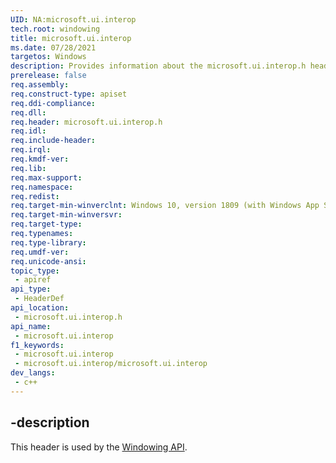 ```yaml
---
UID: NA:microsoft.ui.interop
tech.root: windowing
title: microsoft.ui.interop
ms.date: 07/28/2021 
targetos: Windows
description: Provides information about the microsoft.ui.interop.h header for the Windowing API.
prerelease: false
req.assembly: 
req.construct-type: apiset
req.ddi-compliance: 
req.dll: 
req.header: microsoft.ui.interop.h
req.idl: 
req.include-header: 
req.irql: 
req.kmdf-ver: 
req.lib: 
req.max-support: 
req.namespace: 
req.redist: 
req.target-min-winverclnt: Windows 10, version 1809 (with Windows App SDK 1.0 Preview 1 or later)
req.target-min-winversvr: 
req.target-type: 
req.typenames: 
req.type-library: 
req.umdf-ver: 
req.unicode-ansi: 
topic_type:
 - apiref
api_type:
 - HeaderDef
api_location:
 - microsoft.ui.interop.h
api_name:
 - microsoft.ui.interop
f1_keywords:
 - microsoft.ui.interop
 - microsoft.ui.interop/microsoft.ui.interop
dev_langs:
 - c++
---
```


## -description

This header is used by the [Windowing API](../_windowing/index.md).
